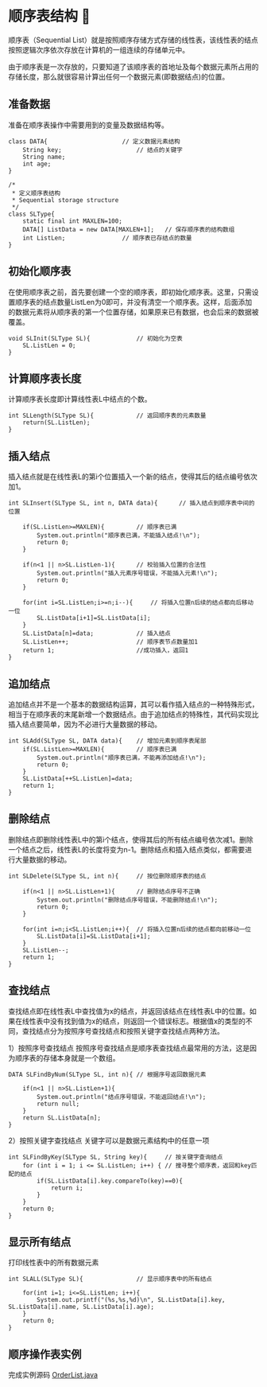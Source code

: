 # 顺序表结构 :green_apple:
顺序表（Sequential List）就是按照顺序存储方式存储的线性表，该线性表的结点按照逻辑次序依次存放在计算机的一组连续的存储单元中。

由于顺序表是一次存放的，只要知道了该顺序表的首地址及每个数据元素所占用的存储长度，那么就很容易计算出任何一个数据元素(即数据结点)的位置。

## 准备数据
准备在顺序表操作中需要用到的变量及数据结构等。

	class DATA{						// 定义数据元素结构
		String key;						// 结点的关键字
		String name;
		int age;
	}
	
	/*
	 * 定义顺序表结构	
	 * Sequential storage structure
	 */
	class SLType{
		static final int MAXLEN=100;
		DATA[] ListData = new DATA[MAXLEN+1];	// 保存顺序表的结构数组
		int ListLen;				// 顺序表已存结点的数量
	}
## 初始化顺序表
在使用顺序表之前，首先要创建一个空的顺序表，即初始化顺序表。这里，只需设置顺序表的结点数量ListLen为0即可，并没有清空一个顺序表。这样，后面添加的数据元素将从顺序表的第一个位置存储，如果原来已有数据，也会后来的数据被覆盖。

	void SLInit(SLType SL){	 			// 初始化为空表
		SL.ListLen = 0;
	}

## 计算顺序表长度
计算顺序表长度即计算线性表L中结点的个数。

	int SLLength(SLType SL){			// 返回顺序表的元素数量 
		return(SL.ListLen);
	}
## 插入结点
插入结点就是在线性表L的第i个位置插入一个新的结点，使得其后的结点编号依次加1。

	int SLInsert(SLType SL, int n, DATA data){		// 插入结点到顺序表中间的位置

		if(SL.ListLen>=MAXLEN){			// 顺序表已满
			System.out.println("顺序表已满，不能插入结点!\n");
			return 0;
		}
		
		if(n<1 || n>SL.ListLen-1){		// 校验插入位置的合法性
			System.out.println("插入元素序号错误，不能插入元素!\n");
			return 0;
		}
		
		for(int i=SL.ListLen;i>=n;i--){		// 将插入位置n后续的结点都向后移动一位
			SL.ListData[i+1]=SL.ListData[i];
		}
		SL.ListData[n]=data;			// 插入结点
		SL.ListLen++;					// 顺序表节点数量加1
		return 1;						//成功插入，返回1
	}

## 追加结点
追加结点并不是一个基本的数据结构运算，其可以看作插入结点的一种特殊形式，相当于在顺序表的末尾新增一个数据结点。由于追加结点的特殊性，其代码实现比插入结点要简单，因为不必进行大量数据的移动。

	int SLAdd(SLType SL, DATA data){	// 增加元素到顺序表尾部
		if(SL.ListLen>=MAXLEN){			// 顺序表已满
			System.out.println("顺序表已满，不能再添加结点!\n");
			return 0;
		}
		SL.ListData[++SL.ListLen]=data;
		return 1;
	}

## 删除结点
删除结点即删除线性表L中的第i个结点，使得其后的所有结点编号依次减1。删除一个结点之后，线性表L的长度将变为n-1。删除结点和插入结点类似，都需要进行大量数据的移动。

	int SLDelete(SLType SL, int n){		// 按位删除顺序表的结点
		
		if(n<1 || n>SL.ListLen+1){		// 删除结点序号不正确
			System.out.println("删除结点序号错误，不能删除结点!\n");
			return 0;
		}
		
		for(int i=n;i<SL.ListLen;i++){	// 将插入位置n后续的结点都向前移动一位
			SL.ListData[i]=SL.ListData[i+1];
		}
		SL.ListLen--;
		return 1;
	}

## 查找结点
查找结点即在线性表L中查找值为x的结点，并返回该结点在线性表L中的位置。如果在线性表中没有找到值为x的结点，则返回一个错误标志。根据值x的类型的不同，查找结点分为按照序号查找结点和按照关键字查找结点两种方法。

1）按照序号查找结点
按照序号查找结点是顺序表查找结点最常用的方法，这是因为顺序表的存储本身就是一个数组。

	DATA SLFindByNum(SLType SL, int n){	// 根据序号返回数据元素
		
		if(n<1 || n>SL.ListLen+1){
			System.out.println("结点序号错误，不能返回结点!\n");
			return null;
		}
		return SL.ListData[n];
	}
2）按照关键字查找结点
关键字可以是数据元素结构中的任意一项

	int SLFindByKey(SLType SL, String key){		// 按关键字查询结点
		for (int i = 1; i <= SL.ListLen; i++) {	// 搜寻整个顺序表，返回和key匹配的结点
			if(SL.ListData[i].key.compareTo(key)==0){
				return i;
			}
		}
		return 0;
	}
## 显示所有结点
打印线性表中的所有数据元素

	int SLALL(SLType SL){				// 显示顺序表中的所有结点
		
		for(int i=1; i<=SL.ListLen; i++){
			System.out.printf("(%s,%s,%d)\n", SL.ListData[i].key, SL.ListData[i].name, SL.ListData[i].age);
		}
		return 0;
	}

## 顺序操作表实例
完成实例源码
[OrderList.java](./OrderList.java)